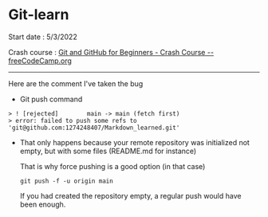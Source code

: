 # Git-learn
Start date : 5/3/2022

Crash course : [Git and GitHub for Beginners - Crash Course --freeCodeCamp.org](https://www.youtube.com/watch?v=RGOj5yH7evk&t=600s&ab_channel=freeCodeCamp.org)

------------

Here are the comment I've taken the bug

+ Git push command
```
> ! [rejected]        main -> main (fetch first)
> error: failed to push some refs to 'git@github.com:1274248407/Markdown_learned.git'
```

+ That only happens because your remote repository was initialized not empty, but with some files (README.md for instance) 

  That is why force pushing is a good option (in that case) 
    ```
    git push -f -u origin main 
    ```
    If you had created the repository empty, a regular push would have been enough.
